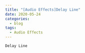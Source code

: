 ```yaml
---
title: "[Audio Effects]Delay Line"
date: 2020-05-24
categories:
  - blog
tags:
  - Audio Effects
---
```


`Delay Line`
